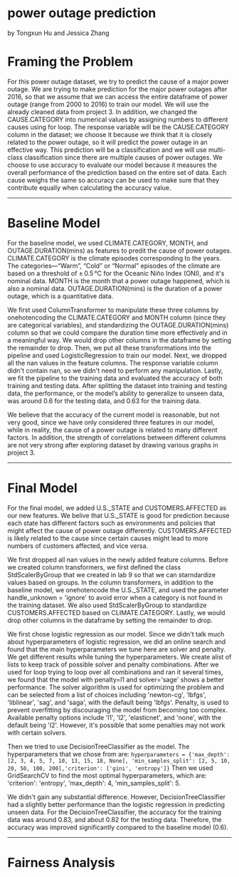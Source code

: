 # power outage prediction
by Tongxun Hu and Jessica Zhang

# Framing the Problem

For this power outage dataset, we try to predict the cause of a major power outage. We are trying to make prediction for the major power outages after 2016, so that we assume that we can access the entire dataframe of power outage (range from 2000 to 2016) to train our model. We will use the already cleaned data from project 3. In addition, we changed the CAUSE.CATEGORY into numerical values by assigning numbers to different causes using for loop. The response variable will be the CAUSE.CATEGORY column in the dataset; we choose it because we think that it is closely related to the power outage, so it will predict the power outage in an effective way. This prediction will be a classification and we will use multi-class classification since there are multiple causes of power outages. We choose to use accuracy to evaluate our model because it measures the overall performance of the prediction based on the entire set of data. Each cause weighs the same so accuracy can be used to make sure that they contribute equally when calculating the accuracy value. 


------
# Baseline Model

For the baseline model, we used CLIMATE.CATEGORY, MONTH, and OUTAGE.DURATION(mins) as features to predit the cause of power outages. CLIMATE.CATEGORY is the climate episodes corresponding to the years. The categories—“Warm”, “Cold” or “Normal” episodes of the climate are based on a threshold of ± 0.5 °C for the Oceanic Niño Index (ONI), and it's nominal data. MONTH is the month that a power outage happened, which is also a nominal data. OUTAGE.DURATION(mins) is the duration of a power outage, which is a quantitative data. 

We first used ColumnTransformer to manipulate these three columns by onehotencoding the CLIMATE.CATEGORY and MONTH column (since they are categorical variables), and standardizing the OUTAGE.DURATION(mins) column so that we could compare the duration time more effectively and in a meaningful way. We would drop other columns in the dataframe by setting the remainder to drop. Then, we put all these transformations into the pipeline and used LogisticRegression to train our model. Next, we dropped all the nan values in the feature columns. The response variable column didn't contain nan, so we didn't need to perform any manipulation. Lastly, we fit the pipeline to the training data and evaluated the accuracy of both training and testing data. After splitting the dataset into training and testing data, the performance, or the model’s ability to generalize to unseen data, was around 0.6 for the testing data, and 0.63 for the training data. 

We believe that the accuracy of the current model is reasonable, but not very good, since we have only considered three features in our model, while in reality, the cause of a power outage is related to many different factors. In addition, the strength of correlations between different columns are not very strong after exploring dataset by drawing various graphs in project 3. 


------
# Final Model

For the final model, we added U.S._STATE and CUSTOMERS.AFFECTED as our new features. We belive that U.S._STATE is good for prediction because each state has different factors such as environments and policies that might affect the cause of power outage differently. CUSTOMERS.AFFECTED is likely related to the cause since certain causes might lead to more numbers of customers affected, and vice versa. 

We first dropped all nan values in the newly added feature columns. Before we created column transformers, we first defined the class StdScalerByGroup that we created in lab 9 so that we can starndardize values based on groups. In the column transformers, in addition to the baseline model, we onehotencode the U.S._STATE, and used the parameter handle_unknown = 'ignore' to avoid error when a category is not found in the training dataset. We also used StdScalerByGroup to standardize CUSTOMERS.AFFECTED based on CLIMATE.CATEGORY. Lastly, we would drop other columns in the dataframe by setting the remainder to drop. 

We first chose logistic regression as our model. Since we didn't talk much about hyperparameters of logistic regression, we did an online search and found that the main hyperparameters we tune here are solver and penalty. We get different results while tuning the hyperparameters. We create alist of lists to keep track of possible solver and penalty combinations. After we used for loop trying to loop over all combinations and ran it several times, we found that the model with penalty=l1 and solver='sage' shows a better performance. The solver algorithm is used for optimizing the problem and can be selected from a list of choices including 'newton-cg', 'lbfgs', 'liblinear', 'sag', and 'saga', with the default being 'lbfgs'. Penalty, is used to prevent overfitting by discouraging the model from becoming too complex. Available penalty options include 'l1', 'l2', 'elasticnet', and 'none', with the default being 'l2'. However, it's possible that some penalties may not work with certain solvers. 

Then we tried to use DecisionTreeClassifier as the model. The hyperparameters that we chose from are: 
`hyperparameters = {'max_depth': [2, 3, 4, 5, 7, 10, 13, 15, 18, None], 'min_samples_split': [2, 5, 10, 20, 50, 100, 200],'criterion': ['gini', 'entropy']}` Then we used GridSearchCV to find the most optimal hyperparameters, which are: 'criterion': 'entropy', 'max_depth': 4, 'min_samples_split': 5. 

We didn't gain any substantial difference. However, DecisionTreeClassifier had a slightly better performance than the logistic regression in predicting unseen data. For the DecisionTreeClassifier, the accuracy for the training data was around 0.83, and about 0.82 for the testing data. Therefore, the accuracy was improved significantly compared to the baseline model (0.6).


------
# Fairness Analysis



